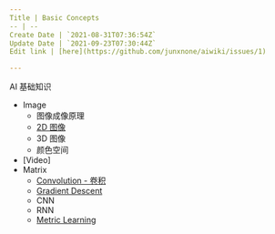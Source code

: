 ```yaml
---
Title | Basic Concepts
-- | --
Create Date | `2021-08-31T07:36:54Z`
Update Date | `2021-09-23T07:30:44Z`
Edit link | [here](https://github.com/junxnone/aiwiki/issues/1)

---
```

AI  基础知识

- Image
  - 图像成像原理
  - [2D 图像](./2D_Images)
  - 3D 图像
  - 颜色空间
- [Video]
- Matrix
  - [Convolution - 卷积](/Convolution_Summary.md)
  - [Gradient Descent](https://github.com/junxnone/ml/issues/89)
  - CNN
  - RNN
  - [Metric Learning](https://github.com/junxnone/tech-io/issues/610)

